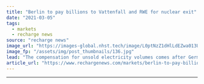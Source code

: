 ```yaml
---
title: "Berlin to pay billions to Vattenfall and RWE for nuclear exit"
date: "2021-03-05"
tags: 
  - markets
  - recharge news
source: "recharge news"
image_url: "https://images-global.nhst.tech/image/L0ptNzZ1dHlLdEZwa013UGJYeHBXdXpCdS93L2g0dEVBd05WYjdFK2lRND0=/nhst/binary/b6b48d38ffc697a72fef1b472636e078"
image_fp: "/assets/img/post_thumbnails/136.jpg"
lead: "The compensation for unsold electricity volumes comes after Germany's constitutional court in 2016 and 2020 had ruled in favour of utilities"
article_url: "https://www.rechargenews.com/markets/berlin-to-pay-billions-to-vattenfall-and-rwe-for-nuclear-exit/2-1-975455"
---
```


---
